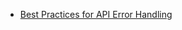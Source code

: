 
- [Best Practices for API Error Handling](http://nordicapis.com/best-practices-api-error-handling/)
